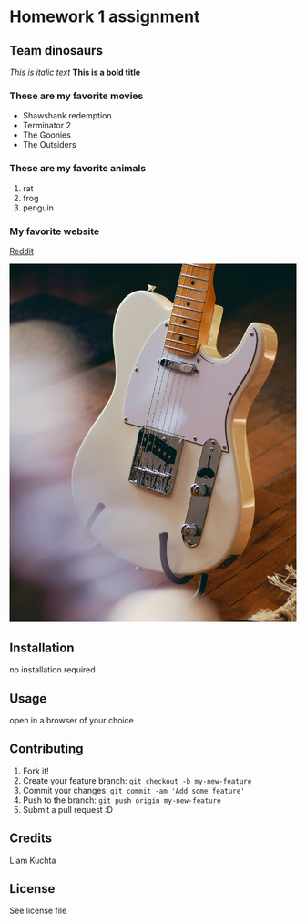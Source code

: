 # Homework 1 assignment
## Team dinosaurs

*This is italic text*
**This is a bold title**

### These are my favorite movies
- Shawshank redemption
- Terminator 2
- The Goonies
- The Outsiders

### These are my favorite animals
1. rat
2. frog
3. penguin

### My favorite website
[Reddit](http://wwww.reddit.com)

![a fender telecaster](images/tele.jpg)

## Installation
no installation required
## Usage
open in a browser of your choice
## Contributing
1. Fork it!
2. Create your feature branch: `git checkout -b my-new-feature`
3. Commit your changes: `git commit -am 'Add some feature'`
4. Push to the branch: `git push origin my-new-feature`
5. Submit a pull request :D
## Credits
Liam Kuchta
## License
See license file